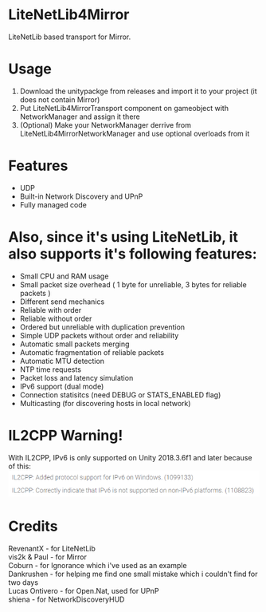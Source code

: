 # LiteNetLib4Mirror
LiteNetLib based transport for Mirror.  

# Usage
1. Download the unitypackge from releases and import it to your project (it does not contain Mirror)  
2. Put LiteNetLib4MirrorTransport component on gameobject with NetworkManager and assign it there  
3. (Optional) Make your NetworkManager derrive from LiteNetLib4MirrorNetworkManager and use optional overloads from it  

# Features
- UDP  
- Built-in Network Discovery and UPnP  
- Fully managed code  

# Also, since it's using LiteNetLib, it also supports it's following features:  
- Small CPU and RAM usage  
- Small packet size overhead ( 1 byte for unreliable, 3 bytes for reliable packets )  
- Different send mechanics  
- Reliable with order  
- Reliable without order  
- Ordered but unreliable with duplication prevention  
- Simple UDP packets without order and reliability  
- Automatic small packets merging  
- Automatic fragmentation of reliable packets  
- Automatic MTU detection  
- NTP time requests  
- Packet loss and latency simulation  
- IPv6 support (dual mode)  
- Connection statisitcs (need DEBUG or STATS_ENABLED flag)  
- Multicasting (for discovering hosts in local network)  

# IL2CPP Warning!
With IL2CPP, IPv6 is only supported on Unity 2018.3.6f1 and later because of this:  
![alt text](unity2018.3.6f1il2cpp.png)

# Credits
RevenantX - for LiteNetLib  
vis2k & Paul - for Mirror  
Coburn - for Ignorance which i've used as an example  
Dankrushen - for helping me find one small mistake which i couldn't find for two days  
Lucas Ontivero - for Open.Nat, used for UPnP  
shiena - for NetworkDiscoveryHUD   
